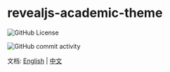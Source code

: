 # revealjs-academic-theme

![GitHub License](https://img.shields.io/github/license/Besthope-Official/revealjs-academic-theme)

![GitHub commit activity](https://img.shields.io/github/commit-activity/m/Besthope-Official/revealjs-academic-theme)

文档: [English](/docs/README-en.md) | [中文](/docs/README-zh.md)
